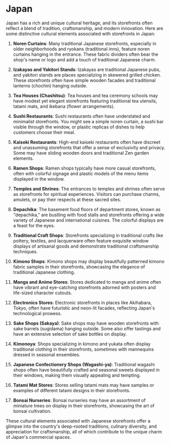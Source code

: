 # Japan

Japan has a rich and unique cultural heritage, and its storefronts often reflect a blend of tradition, craftsmanship, and modern innovation. Here are some distinctive cultural elements associated with storefronts in Japan:

1. **Noren Curtains**: Many traditional Japanese storefronts, especially in older neighborhoods and ryokans (traditional inns), feature noren curtains hanging in the entrance. These fabric dividers often bear the shop's name or logo and add a touch of traditional Japanese charm.

2. **Izakayas and Yakitori Stands**: Izakayas are traditional Japanese pubs, and yakitori stands are places specializing in skewered grilled chicken. These storefronts often have simple wooden facades and traditional lanterns (chochin) hanging outside.

3. **Tea Houses (Chashitsu)**: Tea houses and tea ceremony schools may have modest yet elegant storefronts featuring traditional tea utensils, tatami mats, and ikebana (flower arrangements).

4. **Sushi Restaurants**: Sushi restaurants often have understated and minimalist storefronts. You might see a simple noren curtain, a sushi bar visible through the window, or plastic replicas of dishes to help customers choose their meal.

5. **Kaiseki Restaurants**: High-end kaiseki restaurants often have discreet and unassuming storefronts that offer a sense of exclusivity and privacy. Some may have sliding wooden doors and traditional Zen garden elements.

6. **Ramen Shops**: Ramen shops typically have more casual storefronts, often with colorful signage and plastic models of the menu items displayed in the window.

7. **Temples and Shrines**: The entrances to temples and shrines often serve as storefronts for spiritual experiences. Visitors can purchase charms, amulets, or pay their respects at these sacred sites.

8. **Depachika**: The basement food floors of department stores, known as "depachika," are bustling with food stalls and storefronts offering a wide variety of Japanese and international cuisines. The colorful displays are a feast for the eyes.

9. **Traditional Craft Shops**: Storefronts specializing in traditional crafts like pottery, textiles, and lacquerware often feature exquisite window displays of artisanal goods and demonstrate traditional craftsmanship techniques.

10. **Kimono Shops**: Kimono shops may display beautifully patterned kimono fabric samples in their storefronts, showcasing the elegance of traditional Japanese clothing.

11. **Manga and Anime Stores**: Stores dedicated to manga and anime often have vibrant and eye-catching storefronts adorned with posters and life-sized character cutouts.

12. **Electronics Stores**: Electronic storefronts in places like Akihabara, Tokyo, often have futuristic and neon-lit facades, reflecting Japan's technological prowess.

13. **Sake Shops (Sakaya)**: Sake shops may have wooden storefronts with sake barrels (sugidama) hanging outside. Some also offer tastings and have an extensive selection of sake bottles on display.

14. **Kimonoya**: Shops specializing in kimono and yukata often display traditional clothing in their storefronts, sometimes with mannequins dressed in seasonal ensembles.

15. **Japanese Confectionery Shops (Wagashi-ya)**: Traditional wagashi shops often have beautifully crafted and seasonal sweets displayed in their windows, making them visually appealing and tempting.

16. **Tatami Mat Stores**: Stores selling tatami mats may have samples or examples of different tatami designs in their storefronts.

17. **Bonsai Nurseries**: Bonsai nurseries may have an assortment of miniature trees on display in their storefronts, showcasing the art of bonsai cultivation.

These cultural elements associated with Japanese storefronts offer a glimpse into the country's deep-rooted traditions, culinary diversity, and appreciation for craftsmanship, all of which contribute to the unique charm of Japan's commercial spaces.